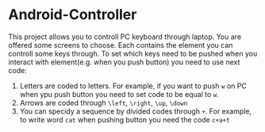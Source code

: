 # Android-Controller

This project allows you to controll PC keyboard through laptop. You are offered some screens to choose. Each contains the element you can controll some keys through.
To set which keys need to be pushed when you interact with element(e.g. when you push button) you need to use next code:

1) Letters are coded to letters. For example, if you want to push `w` on PC when ypu push button you need to set code to be equal to `w`.
2) Arrows are coded through `\left`, `\right`, `\up`, `\down`
3) You can specidy a sequence by divided codes through `+`. For example, to write word `cat` when pushing button you need the code `c+a+t`
